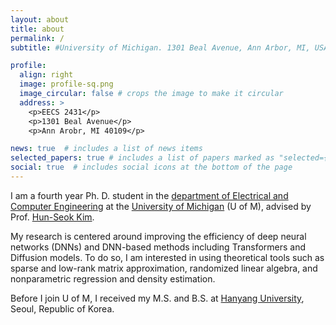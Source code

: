 ```yaml
---
layout: about
title: about
permalink: /
subtitle: #University of Michigan. 1301 Beal Avenue, Ann Arbor, MI, USA. 

profile:
  align: right
  image: profile-sq.png
  image_circular: false # crops the image to make it circular
  address: >
    <p>EECS 2431</p>
    <p>1301 Beal Avenue</p>
    <p>Ann Arobr, MI 40109</p>

news: true  # includes a list of news items
selected_papers: true # includes a list of papers marked as "selected={true}"
social: true  # includes social icons at the bottom of the page
---
```


I am a fourth year Ph. D. student in the [department of Electrical and Computer Engineering](http://ece.engin.umich.edu) at the [University of Michigan](https://umich.edu) (U of M), advised by Prof. [Hun-Seok Kim](https://kim.engin.umich.edu).

My research is centered around improving the efficiency of deep neural networks (DNNs) and DNN-based methods including Transformers and Diffusion models. To do so, I am interested in using theoretical tools such as sparse and low-rank matrix approximation, randomized linear algebra, and nonparametric regression and density estimation.   

Before I join U of M, I received my M.S. and B.S. at [Hanyang University](https://www.hanyang.ac.kr/web/eng), Seoul, Republic of Korea.
